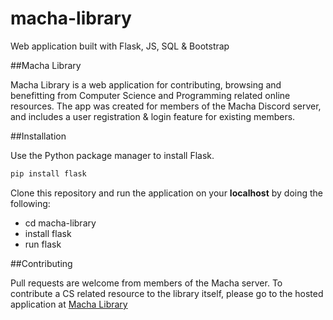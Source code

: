 # macha-library
Web application built with Flask, JS, SQL &amp; Bootstrap

##Macha Library

Macha Library is a web application for contributing, browsing and benefitting from Computer Science and Programming related
online resources. The app was created for members of the Macha Discord server, and includes a user registration & login 
feature for existing members.

##Installation

Use the Python package manager to install Flask. 

```bash
pip install flask
```

Clone this repository and run the application on your **localhost** by doing the following:

* cd macha-library
* install flask
* run flask

##Contributing

Pull requests are welcome from members of the Macha server. To contribute a CS related resource to the library itself, please
go to the hosted application at [Macha Library](http://www.machalibrary.pythonanywhere.com/)










